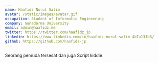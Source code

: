 ```yaml
---
name: Haafidz Nurul Salim
avatar: /static/images/avatar.gif
occupation: Student of Informatic Engineering
company: Gunadarma University
email: admin@haafidz.me
twitter: https://twitter.com/haafidz_jp
linkedin: https://www.linkedin.com/in/haafidz-nurul-salim-4b7a131b3/
github: https://github.com/haafidz-jp
---
```


Seorang pemuda tersesat dan juga Script kiddie.